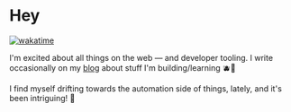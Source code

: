 
# Hey

[![wakatime](https://wakatime.com/badge/user/5dd70ab7-53a0-4722-a5f5-38a635ebc727.svg)](https://wakatime.com/@5dd70ab7-53a0-4722-a5f5-38a635ebc727)

I'm excited about all things on the web — and developer tooling. I write occasionally on my [blog](#) about stuff I'm building/learning 🫐🍓

I find myself drifting towards the automation side of things, lately, and it's been intriguing! 🤖

<!--
**kaf-lamed-beyt/kaf-lamed-beyt** is a ✨ _special_ ✨ repository because its `README.md` (this file) appears on your GitHub profile.

Here are some ideas to get you started:

- 🔭 I’m currently working on ...
- 🌱 I’m currently learning ...
- 👯 I’m looking to collaborate on ...
- 🤔 I’m looking for help with ...
- 💬 Ask me about ...
- 📫 How to reach me: ...
- 😄 Pronouns: ...
- ⚡ Fun fact: ...
-->

